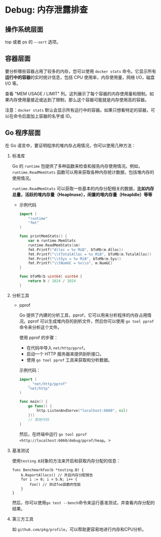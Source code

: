 # Debug: 内存泄露排查

## 操作系统层面

top 或者 ps 的 `—-sort` 选项。

## 容器层面

要分析哪些容器占用了较多的内存，您可以使用 `docker stats` 命令。它显示所有**运行中的容器**的实时统计信息，包括 CPU 使用率，内存使用量，网络 I/O，磁盘 I/O 等。

查看 "MEM USAGE / LIMIT" 列。这列展示了每个容器的内存使用量和限制。如果内存使用量接近或达到了限制，那么这个容器可能就是内存使用高的容器。

注意：`docker stats` 默认会显示所有运行中的容器。如果只想看特定的容器，可以在命令后面加上容器的名字或 ID。

## Go 程序层面

在 Go 语言中，要证明程序的堆内存占用情况，你可以使用几种方法：

1. 标准库
    
    Go 的 `runtime` 包提供了多种函数来检查和报告内存使用情况。例如，`runtime.ReadMemStats` 函数可以用来获取各种内存统计数据，包括堆内存的使用情况。
    
    `runtime.ReadMemStats` 可以获取一些基本的内存分配相关的数据，**比如内存总量，活跃的堆内存量（HeapInuse），闲置的堆内存量（HeapIdle）等等**
    
    - 示例代码
        
        ```go
        import (
            "runtime"
            "fmt"
        )
        
        func printMemStats() {
            var m runtime.MemStats
            runtime.ReadMemStats(&m)
            fmt.Printf("Alloc = %v MiB", bToMb(m.Alloc))
            fmt.Printf("\\tTotalAlloc = %v MiB", bToMb(m.TotalAlloc))
            fmt.Printf("\\tSys = %v MiB", bToMb(m.Sys))
            fmt.Printf("\\tNumGC = %v\\n", m.NumGC)
        }
        
        func bToMb(b uint64) uint64 {
            return b / 1024 / 1024
        }
        
        ```
        
2. 分析工具
    - pprof
        
        Go 提供了内建的分析工具，pprof，它可以用来分析程序的内存占用情况。pprof 可以生成堆内存的剖析文件，然后你可以使用 `go tool pprof` 命令来分析这个文件。
        
        使用 pprof 的步骤：
        
        - 在代码中导入 `net/http/pprof`。
        - 启动一个 HTTP 服务器来提供剖析接口。
        - 使用 `go tool pprof` 工具来获取和分析数据。
        
        示例代码：
        
        ```go
        import (
            _ "net/http/pprof"
            "net/http"
        )
        
        func main() {
            go func() {
                http.ListenAndServe("localhost:6060", nil)
            }()
            // 其他代码
        }
        
        ```
        
        然后，在终端中运行 `go tool pprof <http://localhost:6060/debug/pprof/heap`。>
        
3. 基准测试
    
    使用`testing.B`对象的方法来开启和获取内存分配的信息：
    
    ```
    func BenchmarkFoo(b *testing.B) {
        b.ReportAllocs() // 开启内存分配报告
        for i := 0; i < b.N; i++ {
            foo() // 测试foo函数的性能
        }
    }
    ```
    
    然后，你可以使用`go test --bench`命令来运行基准测试，并查看内存分配的结果。
    
4. 第三方工具
    
    如 `github.com/pkg/profile`，可以帮助更容易地进行内存和CPU分析。